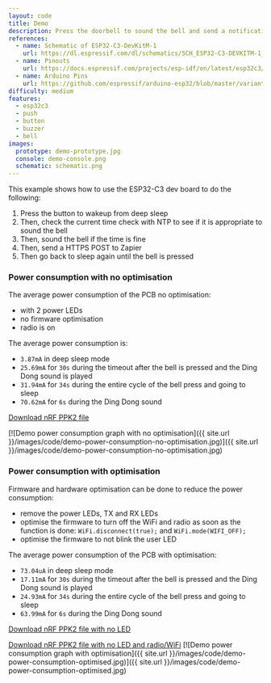 ```yaml
---
layout: code
title: Demo
description: Press the doorbell to sound the bell and send a notification if the current time is appropriate
references:
  - name: Schematic of ESP32-C3-DevKitM-1
    url: https://dl.espressif.com/dl/schematics/SCH_ESP32-C3-DEVKITM-1_V1_20200915A.pdf
  - name: Pinouts
    url: https://docs.espressif.com/projects/esp-idf/en/latest/esp32c3/hw-reference/esp32c3/user-guide-devkitm-1.html#pin-layout
  - name: Arduino Pins
    url: https://github.com/espressif/arduino-esp32/blob/master/variants/esp32c3/pins_arduino.h
difficulty: medium
features:
  - esp32c3
  - push
  - button
  - buzzer
  - bell
images:
  prototype: demo-prototype.jpg
  console: demo-console.png
  schematic: schematic.png
---
```


This example shows how to use the ESP32-C3 dev board to do the following:

1. Press the button to wakeup from deep sleep
1. Then, check the current time check with NTP to see if it is appropriate to sound the bell
1. Then, sound the bell if the time is fine
1. Then, send a HTTPS POST to Zapier
1. Then go back to sleep again until the bell is pressed

### Power consumption with no optimisation

The average power consumption of the PCB no optimisation:

- with 2 power LEDs
- no firmware optimisation
- radio is on

The average power consumption is:

- `3.87mA` in deep sleep mode
- `25.69mA` for `30s` during the timeout after the bell is pressed and the Ding Dong sound is played
- `31.94mA` for `34s` during the entire cycle of the bell press and going to sleep
- `70.62mA` for `6s` during the Ding Dong sound

<a href="{{ site.raw_content_url }}/_code/demo/power-profiler/demo-power-consumption-no-optimisation.ppk2" class="button is-info">Download nRF PPK2 file</a>

[![Demo power consumption graph with no optimisation]({{ site.url }}/images/code/demo-power-consumption-no-optimisation.jpg)]({{ site.url }}/images/code/demo-power-consumption-no-optimisation.jpg)

### Power consumption with optimisation

Firmware and hardware optimisation can be done to reduce the power consumption:

- remove the power LEDs, TX and RX LEDs
- optimise the firmware to turn off the WiFi and radio as soon as the function is done: `WiFi.disconnect(true);` and `WiFi.mode(WIFI_OFF);`
- optimise the firmware to not blink the user LED

The average power consumption of the PCB with optimisation:

- `73.04uA` in deep sleep mode
- `17.11mA` for `30s` during the timeout after the bell is pressed and the Ding Dong sound is played
- `24.93mA` for `34s` during the entire cycle of the bell press and going to sleep
- `63.99mA` for `6s` during the Ding Dong sound

<a href="{{ site.raw_content_url }}/_code/demo/power-profiler/demo-power-consumption-no-led.ppk2" class="button is-info">Download nRF PPK2 file with no LED</a>

<a href="{{ site.raw_content_url }}/_code/demo/power-profiler/demo-power-consumption-no-radio.ppk2" class="button is-info">Download nRF PPK2 file with no LED and radio/WiFi</a>
[![Demo power consumption graph with optimisation]({{ site.url }}/images/code/demo-power-consumption-optimised.jpg)]({{ site.url }}/images/code/demo-power-consumption-optimised.jpg)
